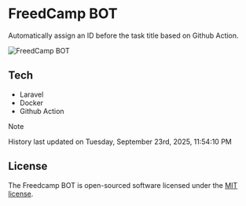 # FreedCamp BOT

Automatically assign an ID before the task title based on Github Action.

![FreedCamp BOT](https://repository-images.githubusercontent.com/737932867/7d34798b-2680-471c-b089-a78a718d3d6a)

## Tech

- Laravel
- Docker
- Github Action

> [!NOTE]  
> History last updated on Tuesday, September 23rd, 2025, 11:54:10 PM

## License

The Freedcamp BOT is open-sourced software licensed under the [MIT license](https://opensource.org/licenses/MIT).
